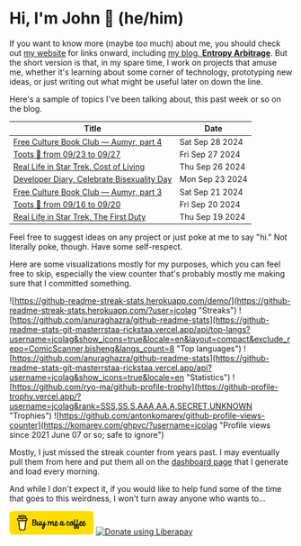# Hi, I'm John 👋 (he/him)

If you want to know more (maybe *too* much) about me, you should check out [my website](https://john.colagioia.net/) for links onward, including [my blog, **Entropy Arbitrage**](https://john.colagioia.net/blog).  But the short version is that, in my spare time, I work on projects that amuse me, whether it's learning about some corner of technology, prototyping new ideas, or just writing out what might be useful later on down the line.

Here's a sample of topics I've been talking about, this past week or so on the blog.

|Title|Date|
|-----|-------|
|[Free Culture Book Club — Aumyr, part 4](https://john.colagioia.net/blog/2024/09/28/aumyr-4.html)|Sat Sep 28 2024|
|[Toots 🦣 from 09/23 to 09/27](https://john.colagioia.net/blog/2024/09/27/week.html)|Fri Sep 27 2024|
|[Real Life in Star Trek, Cost of Living](https://john.colagioia.net/blog/2024/09/26/cost-living.html)|Thu Sep 26 2024|
|[Developer Diary, Celebrate Bisexuality Day](https://john.colagioia.net/blog/2024/09/23/bisexuality.html)|Mon Sep 23 2024|
|[Free Culture Book Club — Aumyr, part 3](https://john.colagioia.net/blog/2024/09/21/aumyr-3.html)|Sat Sep 21 2024|
|[Toots 🦣 from 09/16 to 09/20](https://john.colagioia.net/blog/2024/09/20/week.html)|Fri Sep 20 2024|
|[Real Life in Star Trek, The First Duty](https://john.colagioia.net/blog/2024/09/19/first-duty.html)|Thu Sep 19 2024|

Feel free to suggest ideas on any project or just poke at me to say "hi." Not literally poke, though. Have some self-respect.

Here are some visualizations mostly for my purposes, which you can feel free to skip, especially the view counter that's probably mostly me making sure that I committed something.

![https://github-readme-streak-stats.herokuapp.com/demo/](https://github-readme-streak-stats.herokuapp.com/?user=jcolag "Streaks")
![https://github.com/anuraghazra/github-readme-stats](https://github-readme-stats-git-masterrstaa-rickstaa.vercel.app/api/top-langs?username=jcolag&show_icons=true&locale=en&layout=compact&exclude_repo=ComicScanner,bisheng&langs_count=8 "Top languages")
![https://github.com/anuraghazra/github-readme-stats](https://github-readme-stats-git-masterrstaa-rickstaa.vercel.app/api?username=jcolag&show_icons=true&locale=en "Statistics")
![https://github.com/ryo-ma/github-profile-trophy](https://github-profile-trophy.vercel.app/?username=jcolag&rank=SSS,SS,S,AAA,AA,A,SECRET,UNKNOWN "Trophies")
![https://github.com/antonkomarev/github-profile-views-counter](https://komarev.com/ghpvc/?username=jcolag "Profile views since 2021 June 07 or so; safe to ignore")

Mostly, I just missed the streak counter from years past.  I may eventually pull them from here and put them all on the [dashboard page](https://github.com/jcolag/dash) that I generate and load every morning.

And while I don't expect it, if you would like to help fund some of the time that goes to this weirdness, I won't turn away anyone who wants to...

[<img src="images/default-yellow.png" alt="Buy Me a Coffee" width="150px"/>](https://www.buymeacoffee.com/jcolag)
<a href="https://liberapay.com/jcolag/donate"><img alt="Donate using Liberapay" src="https://liberapay.com/assets/widgets/donate.svg"></a>
